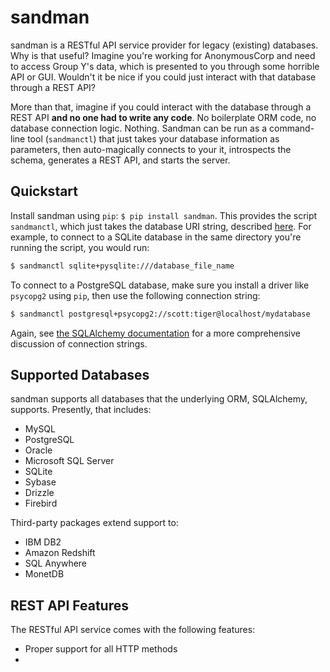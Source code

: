 # sandman

sandman is a RESTful API service provider for legacy (existing) databases. Why
is that useful? Imagine you're working for AnonymousCorp and need to access
Group Y's data, which is presented to you through some horrible API or GUI.
Wouldn't it be nice if you could just interact with that database through a REST
API?

More than that, imagine if you could interact with the database through a REST
API **and no one had to write any code**. No boilerplate ORM code, no database
connection logic. Nothing. Sandman can be run as a command-line tool
(`sandmanctl`) that just takes your database information as parameters, then
auto-magically connects to your it, introspects the schema, generates a REST
API, and starts the server.

## Quickstart

Install sandman using `pip`: `$ pip install sandman`. This provides the script
`sandmanctl`, which just takes the database URI string, described [here](http://docs.sqlalchemy.org/en/rel_0_9/core/engines.html). For example, to connect to a SQLite database in the same directory you're running the script, you would run:

```bash
$ sandmanctl sqlite+pysqlite:///database_file_name
```

To connect to a PostgreSQL database, make sure you install a driver like
`psycopg2` using `pip`, then use the following connection string:

```bash
$ sandmanctl postgresql+psycopg2://scott:tiger@localhost/mydatabase
```

Again, see [the SQLAlchemy documentation](http://docs.sqlalchemy.org/en/rel_0_9/core/engines.html)
for a more comprehensive discussion of connection strings.

## Supported Databases

sandman supports all databases that the underlying ORM, SQLAlchemy, supports.
Presently, that includes:

* MySQL
* PostgreSQL
* Oracle
* Microsoft SQL Server
* SQLite
* Sybase
* Drizzle
* Firebird

Third-party packages extend support to:

* IBM DB2
* Amazon Redshift
* SQL Anywhere
* MonetDB

## REST API Features

The RESTful API service comes with the following features:

* Proper support for all HTTP methods
*

